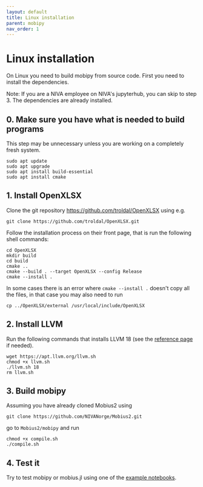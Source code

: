 ```yaml
---
layout: default
title: Linux installation
parent: mobipy
nav_order: 1
---
```


# Linux installation

On Linux you need to build mobipy from source code. First you need to install the dependencies. 

Note: If you are a NIVA employee on NIVA's jupyterhub, you can skip to step 3. The dependencies are already installed.

## 0. Make sure you have what is needed to build programs

This step may be unnecessary unless you are working on a completely fresh system.

```shell
sudo apt update
sudo apt upgrade
sudo apt install build-essential
sudo apt install cmake
```

## 1. Install OpenXLSX

Clone the git repository https://github.com/troldal/OpenXLSX using e.g.

```shell
git clone https://github.com/troldal/OpenXLSX.git
```

Follow the installation process on their front page, that is run the following shell commands:

```shell
cd OpenXLSX
mkdir build
cd build
cmake ..
cmake --build . --target OpenXLSX --config Release
cmake --install .
```

In some cases there is an error where `cmake --install .` doesn't copy all the files, in that case you may also need to run

```shell
cp ../OpenXLSX/external /usr/local/include/OpenXLSX
```

## 2. Install LLVM

Run the following commands that installs LLVM 18 (see the [reference page](https://apt.llvm.org/) if needed).

```shell
wget https://apt.llvm.org/llvm.sh
chmod +x llvm.sh
./llvm.sh 18
rm llvm.sh
```

## 3. Build mobipy

Assuming you have already cloned Mobius2 using

```shell
git clone https://github.com/NIVANorge/Mobius2.git
```

go to `Mobius2/mobipy` and run

```shell
chmod +x compile.sh
./compile.sh
```

## 4. Test it

Try to test mobipy or mobius.jl using one of the [example notebooks](https://github.com/NIVANorge/Mobius2/blob/main/example_notebooks/).